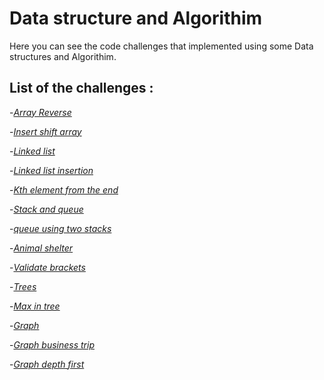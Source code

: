 # Data structure and Algorithim 
Here you can see the code challenges that implemented using some Data structures and Algorithim.

## List of the challenges : 


-*[Array Reverse](https://github.com/11mones/data-structures-and-algorithms/blob/array-reverse/Array_reverse.md)*


-*[Insert shift array](https://github.com/11mones/data-structures-and-algorithms/blob/main/insertShiftArray.md)*


-*[Linked list](https://github.com/11mones/data-structures-and-algorithms/blob/main/linked_list.md)*



-*[Linked list insertion](https://github.com/11mones/data-structures-and-algorithms/blob/main/Linked_list_insertion.md)*


-*[Kth element from the end](https://github.com/11mones/data-structures-and-algorithms/blob/main/k-th%20value%20from%20the%20end.md)*


-*[Stack and queue](https://github.com/11mones/data-structures-and-algorithms/blob/main/Stack%20and%20queue.md)*



-*[queue using two stacks](https://github.com/11mones/data-structures-and-algorithms/blob/main/stack-queue-pseudo.md)*



-*[Animal shelter](https://github.com/11mones/data-structures-and-algorithms/blob/main/Animal%20shelter.md)*



-*[Validate brackets](https://github.com/11mones/data-structures-and-algorithms/blob/main/validate%20brackets.md)*



-*[Trees](https://github.com/11mones/data-structures-and-algorithms/blob/main/Trees/trees.md)*



-*[Max in tree](https://github.com/11mones/data-structures-and-algorithms/blob/main/max-tree/max-tree.md)*


-*[Graph](https://github.com/11mones/data-structures-and-algorithms/blob/main/graph/README.md)*



-*[Graph business trip](https://github.com/11mones/data-structures-and-algorithms/blob/main/graph-business-trip/README.md)*


-*[Graph depth first](https://github.com/11mones/data-structures-and-algorithms/blob/main/graph-depth-first/README.md)*






















